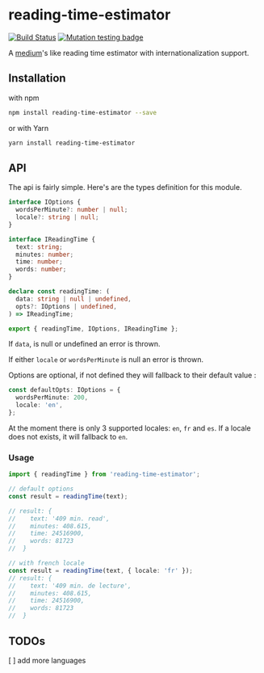 # reading-time-estimator

[![Build Status](https://travis-ci.org/lbenie/reading-time-estimator.svg?branch=master)](https://travis-ci.org/lbenie/reading-time-estimator)
[![Mutation testing badge](https://badge.stryker-mutator.io/github.com/lbenie/reading-time-estimator/master)](https://stryker-mutator.github.io)

A [medium](https://medium.com/)'s like reading time estimator with
internationalization support.

## Installation

with npm

```sh
npm install reading-time-estimator --save
```

or with Yarn

```sh
yarn install reading-time-estimator
```

## API

The api is fairly simple. Here's are the types definition for this module.

```typescript
interface IOptions {
  wordsPerMinute?: number | null;
  locale?: string | null;
}

interface IReadingTime {
  text: string;
  minutes: number;
  time: number;
  words: number;
}

declare const readingTime: (
  data: string | null | undefined,
  opts?: IOptions | undefined,
) => IReadingTime;

export { readingTime, IOptions, IReadingTime };
```

If `data`, is null or undefined an error is thrown.

If either `locale` or `wordsPerMinute` is null an error is thrown.

Options are optional, if not defined they will fallback to their default value :

```typescript
const defaultOpts: IOptions = {
  wordsPerMinute: 200,
  locale: 'en',
};
```

At the moment there is only 3 supported locales: `en`, `fr` and `es`. If a
locale does not exists, it will fallback to `en`.

### Usage

```typescript
import { readingTime } from 'reading-time-estimator';

// default options
const result = readingTime(text);

// result: {
//    text: '409 min. read',
//    minutes: 408.615,
//    time: 24516900,
//    words: 81723
//  }

// with french locale
const result = readingTime(text, { locale: 'fr' });
// result: {
//    text: '409 min. de lecture',
//    minutes: 408.615,
//    time: 24516900,
//    words: 81723
//  }
```

## TODOs

[ ] add more languages
